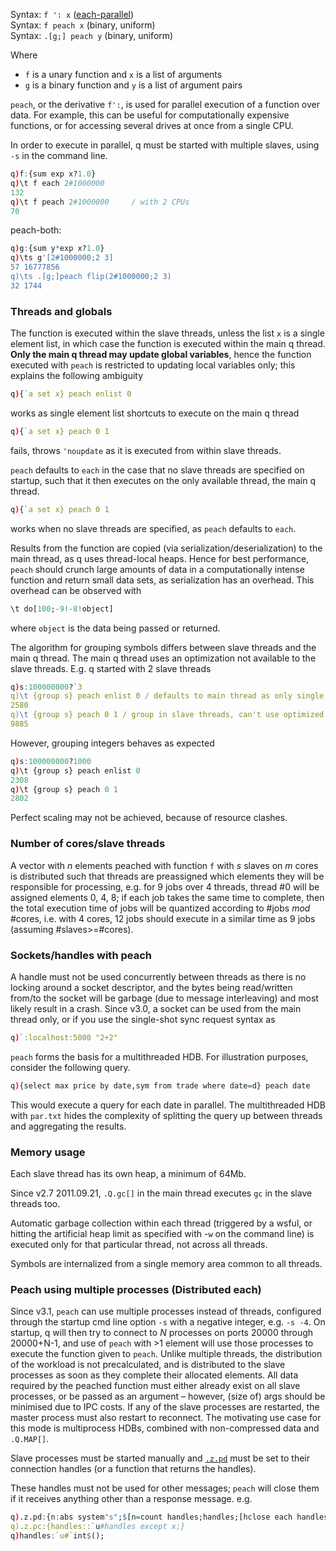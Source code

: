 
Syntax: `f ': x`  ([each-parallel](adverbs/#each-parallel))  
Syntax: `f peach x`  (binary, uniform)  
Syntax: `.[g;] peach y`  (binary, uniform)

Where 

- `f` is a unary function and `x` is a list of arguments
- `g` is a binary function and `y` is a list of argument pairs

`peach`, or the derivative `f':`, is used for parallel execution of a function over data. For example, this can be useful for computationally expensive functions, or for accessing several drives at once from a single CPU.

In order to execute in parallel, q must be started with multiple slaves, using `-s` in the command line.

```q
q)f:{sum exp x?1.0}
q)\t f each 2#1000000
132
q)\t f peach 2#1000000     / with 2 CPUs
70
```
peach-both:
```q
q)g:{sum y*exp x?1.0}
q)\ts g'[2#1000000;2 3]
57 16777856
q)\ts .[g;]peach flip(2#1000000;2 3)
32 1744
```


### Threads and globals

The function is executed within the slave threads, unless the list `x` is a single element list, in which case the function is executed within the main q thread. **Only the main q thread may update global variables**, hence the function executed with `peach` is restricted to updating local variables only; this explains the following ambiguity
```q
q){`a set x} peach enlist 0
```
works as single element list shortcuts to execute on the main q thread
```q
q){`a set x} peach 0 1
```
fails, throws `'noupdate` as it is executed from within slave threads.

`peach` defaults to `each` in the case that no slave threads are specified on startup, such that it then executes on the only available thread, the main q thread.
```q
q){`a set x} peach 0 1
```
works when no slave threads are specified, as `peach` defaults to `each`.

Results from the function are copied (via serialization/deserialization) to the main thread, as q uses thread-local heaps. Hence for best performance, `peach` should crunch large amounts of data in a computationally intense function and return small data sets, as serialization has an overhead. This overhead can be observed with
```q
\t do[100;-9!-8!object]
```
where `object` is the data being passed or returned.

The algorithm for grouping symbols differs between slave threads and the main q thread. The main q thread uses an optimization not available to the slave threads. E.g. q started with 2 slave threads
```q
q)s:100000000?`3
q)\t {group s} peach enlist 0 / defaults to main thread as only single element
2580
q)\t {group s} peach 0 1 / group in slave threads, can't use optimized algorithm
9885
```
However, grouping integers behaves as expected
```q
q)s:100000000?1000
q)\t {group s} peach enlist 0
2308
q)\t {group s} peach 0 1
2802
```
Perfect scaling may not be achieved, because of resource clashes.


### Number of cores/slave threads

A vector with _n_ elements peached with function `f` with _s_ slaves on _m_ cores is distributed such that threads are preassigned which elements they will be responsible for processing, e.g. for 9 jobs over 4 threads, thread \#0 will be assigned elements 0, 4, 8; if each job takes the same time to complete, then the total execution time of jobs will be quantized according to \#jobs _mod_ \#cores, i.e. with 4 cores, 12 jobs should execute in a similar time as 9 jobs (assuming \#slaves&gt;=\#cores).


### Sockets/handles with peach

A handle must not be used concurrently between threads as there is no locking around a socket descriptor, and the bytes being read/written from/to the socket will be garbage (due to message interleaving) and most likely result in a crash. Since v3.0, a socket can be used from the main thread only, or if you use the single-shot sync request syntax as
```q
q)`:localhost:5000 "2+2"
```
`peach` forms the basis for a multithreaded HDB. For illustration purposes, consider the following query. 
```q
q){select max price by date,sym from trade where date=d} peach date
```
This would execute a query for each date in parallel. The multithreaded HDB with `par.txt` hides the complexity of splitting the query up between threads and aggregating the results.


### Memory usage

Each slave thread has its own heap, a minimum of 64Mb.

Since v2.7 2011.09.21, `.Q.gc[]` in the main thread executes `gc` in the slave threads too.

Automatic garbage collection within each thread (triggered by a wsful, or hitting the artificial heap limit as specified with -`w` on the command line) is executed only for that particular thread, not across all threads.

Symbols are internalized from a single memory area common to all threads.


### Peach using multiple processes (Distributed each)

Since v3.1, `peach` can use multiple processes instead of threads, configured through the startup cmd line option `-s` with a negative integer, e.g. `-s -4`. On startup, q will then try to connect to _N_ processes on ports 20000 through 20000+N-1, and use of `peach` with &gt;1 element will use those processes to execute the function given to `peach`. Unlike multiple threads, the distribution of the workload is not precalculated, and is distributed to the slave processes as soon as they complete their allocated elements. All data required by the peached function must either already exist on all slave processes, or be passed as an argument – however, (size of) args should be minimised due to IPC costs. If any of the slave processes are restarted, the master process must also restart to reconnect. The motivating use case for this mode is multiprocess HDBs, combined with non-compressed data and `.Q.MAP[]`.

Slave processes must be started manually and [`.z.pd`](dotz/#zpd-peach-handles) must be set to their connection handles (or a function that returns the handles).

These handles must not be used for other messages; `peach` will close them if it receives anything other than a response message. e.g.
```q
q).z.pd:{n:abs system"s";$[n=count handles;handles;[hclose each handles;:handles::`u#hopen each 20000+til n]]}
q).z.pc:{handles::`u#handles except x;}
q)handles:`u#`int$();
```
